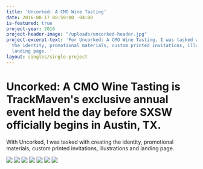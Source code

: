 ```yaml
---
title: 'Uncorked: A CMO Wine Tasting'
date: 2016-08-17 08:59:00 -04:00
is-featured: true
project-year: 2016
project-header-image: "/uploads/uncorked-header.jpg"
project-excerpt-text: 'For Uncorked: A CMO Wine Tasting, I was tasked with creating
  the identity, promotional materials, custom printed invitations, illustrations and
  landing page. '
layout: singles/single-project
---
```


# Uncorked: A CMO Wine Tasting is TrackMaven's exclusive annual event held the day before SXSW officially begins in Austin, TX.

With Uncorked, I was tasked with creating the identity, promotional materials, custom printed invitations, illustrations and landing page. 

<img src="/assets/TrackMaven Uncorked: Logo.jpg">
<img src="/assets/TrackMaven Uncorked: Illustration.jpg">
<img src="/assets/TrackMaven Uncorked: Invitations.jpg">
<img src="/assets/TrackMaven Uncorked: Social Graphic.jpg">
<img src="/assets/TrackMaven Uncorked: Pattern.jpg">
<img src="/assets/TrackMaven Uncorked: Login Page.jpg">
<img src="/assets/TrackMaven Uncorked: Sign Up Form.jpg">